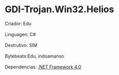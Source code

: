 # GDI-Trojan.Win32.Helios
Criador: Edu
<br><br>
Linguagen: C#
<br> <br>
Destrutivo: SIM
<br><br>
Bytebeats:Edu, indoamanso
<br><br>
Dependencias: [.NET Framework 4.0](https://www.microsoft.com/pt-br/download/details.aspx?id=17718) 

